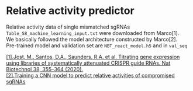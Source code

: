 Relative activity predictor
================================

Relative activity data of single mismatched sgRNAs `Table_S8_machine_learning_input.txt` were downloaded from Marco[1].<br>
We basically followed the model architecture constructed by Marco[2].<br>
Pre-trained model and validation set are `NBT_react_model.h5` and in `val_seq`

[[1].Jost, M., Santos, D.A., Saunders, R.A. et al. Titrating gene expression using libraries of systematically attenuated CRISPR guide RNAs. Nat Biotechnol 38, 355–364 (2020).](https://www.nature.com/articles/s41587-021-00946-z)<br>
[[2].Training a CNN model to predict relative activities of compromised sgRNAs](https://static-content.springer.com/esm/art%3A10.1038%2Fs41587-019-0387-5/MediaObjects/41587_2019_387_MOESM4_ESM.html)<br>
